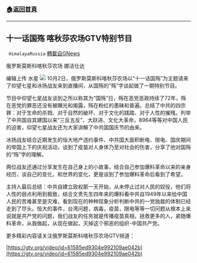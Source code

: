 ###  [:house:返回首頁](https://github.com/ourhimalayas/txt)
---


## 十一话国殇 喀秋莎农场GTV特别节目
` HimalayaRussia` [轉載自GNews](https://gnews.org/zh-hans/1571379/)

俄罗斯莫斯科喀秋莎农场 娜洁仕达

编辑上传 水星
![](https://assets.gnews.org/wp-content/uploads/2021/10/G.jpg)
10月2日，俄罗斯莫斯科喀秋莎农场以“十一话国殇”为主题请来了仰望七星和冰扬战友来到直播间，从国殇的“殇”字谈起做了一期特别节目。

节目中仰望七星战友谈到之所以称其为“国殇”日，殇在恶党恶政持续了72年，殇在恶党的罪恶还没有被曝光和揭露，殇在粉红的愚昧和普遍。总结了中共的四宗罪：对于生命的杀戮、对于自然的破坏、对于文化的践踏、对于人性的摧残。列举了中共国自其建国以来“三反五反”、大跃进、文化大革命，8964等等对中国人民的迫害，仰望七星战友还为大家讲解了中共国国庆节的由来。

冰扬战友结合近期发生的恒大地产违约事件、中共国大面积断电、限电、国庆期间的举国上下的庆祝活动，谈到了疫苗对人身体乃至对社会的伤害，分享了他对国殇的“殇”字的理解。

两位战友还通过分享发生在自己身上的小故事，结合自己参加爆料革命以来的亲身经历，谈自己的变化，和世界的变化，更是谈到了参加爆料革命后看到了希望。

主持人最后总结：中共自建立政权那一天开始，从未停止过对人民的奴役，他们将人性的弱点利用到极致，结合文贵先生四年来的爆料看中共自1949年以来给中国人民的苦难甚至是灾难，看到现在的种种现象分析判断中共的一党独裁的体制已经走到了尽头。恒大的事件，台湾问题，病毒，疫苗，限电等等一切问题从根本上来说就是共产党的问题，我们战友的任务就是传播疫苗真相，拯救更多的人，紧随爆料革命，从我做起，从现在做起，灭掉这个邪恶的组织-中国共产党。

更多精彩内容请关注俄罗斯莫斯科喀秋莎农场GTV频道：

[https://gtv.org/video/id=61585ed9304e992109ae042b](https://gtv.org/video/id=61585ed9304e992109ae042b)
